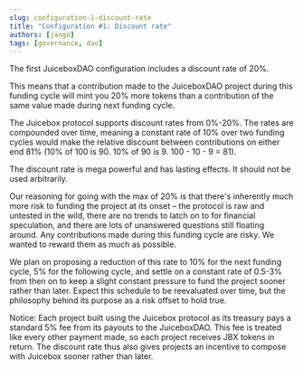 ```yaml
---
slug: configuration-1-discount-rate
title: "Configuration #1: Discount rate"
authors: [jango]
tags: [governance, dao]
---
```


The first JuiceboxDAO configuration includes a discount rate of 20%.

This means that a contribution made to the JuiceboxDAO project during this funding cycle will mint you 20% more tokens than a contribution of the same value made during next funding cycle.

The Juicebox protocol supports discount rates from 0%-20%. The rates are compounded over time, meaning a constant rate of 10% over two funding cycles would make the relative discount between contributions on either end 81% (10% of 100 is 90. 10% of 90 is 9. 100 - 10 - 9 = 81).

The discount rate is mega powerful and has lasting effects. It should not be used arbitrarily.

Our reasoning for going with the max of 20% is that there's inherently much more risk to funding the project at its onset – the protocol is raw and untested in the wild, there are no trends to latch on to for financial speculation, and there are lots of unanswered questions still floating around. Any contributions made during this funding cycle are risky. We wanted to reward them as much as possible.

We plan on proposing a reduction of this rate to 10% for the next funding cycle, 5% for the following cycle, and settle on a constant rate of 0.5-3% from then on to keep a slight constant pressure to fund the project sooner rather than later. Expect this schedule to be reevaluated over time, but the philosophy behind its purpose as a risk offset to hold true.

Notice: Each project built using the Juicebox protocol as its treasury pays a standard 5% fee from its payouts to the JuiceboxDAO. This fee is treated like every other payment made, so each project receives JBX tokens in return. The discount rate thus also gives projects an incentive to compose with Juicebox sooner rather than later.
